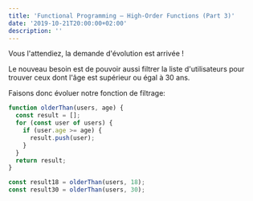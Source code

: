 ```yaml
---
title: 'Functional Programming — High-Order Functions (Part 3)'
date: '2019-10-21T20:00:00+02:00'
description: ''
---
```


Vous l'attendiez, la demande d'évolution est arrivée !

Le nouveau besoin est de pouvoir aussi filtrer la liste d'utilisateurs pour trouver ceux dont l'âge est supérieur ou égal à 30 ans.

Faisons donc évoluer notre fonction de filtrage:

```js
function olderThan(users, age) {
  const result = [];
  for (const user of users) {
    if (user.age >= age) {
      result.push(user);
    }
  }
  return result;
}

const result18 = olderThan(users, 18);
const result30 = olderThan(users, 30);
```
